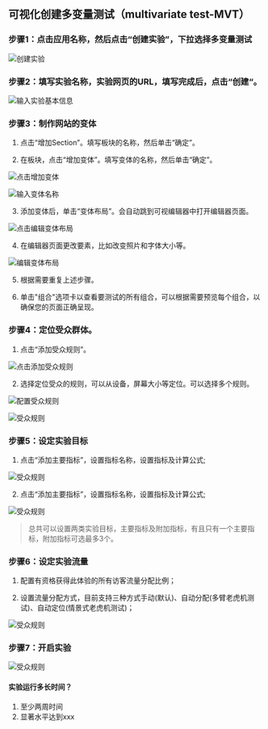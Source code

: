 ## 可视化创建多变量测试（multivariate test-MVT）

### 步骤1：点击应用名称，然后点击“创建实验”，下拉选择多变量测试

  ![创建实验](images/new_ab_testing.jpg)
  
### 步骤2：填写实验名称，实验网页的URL，填写完成后，点击“创建“。

  ![输入实验基本信息](images/enter_ab_testing_basic.jpg)
  
### 步骤3：制作网站的变体

   1. 点击“增加Section”。填写板块的名称，然后单击“确定”。

   2. 在板块，点击“增加变体”。填写变体的名称，然后单击“确定”。
    
   ![点击增加变体](images/click_add_variant.jpg)
    
   ![输入变体名称](images/input_variant_name.jpg)

   3. 添加变体后，单击“变体布局”。会自动跳到可视编辑器中打开编辑器页面。

   ![点击编辑变体布局](images/click_layout_variant_page.jpg)
   
   4. 在编辑器页面更改要素，比如改变照片和字体大小等。
   
   ![编辑变体布局](images/edit_variant_page_layout.jpg)
   
   5. 根据需要重复上述步骤。
  
   6. 单击"组合"选项卡以查看要测试的所有组合，可以根据需要预览每个组合，以确保您的页面正确呈现。
   
### 步骤4：定位受众群体。

   1. 点击“添加受众规则”。
     
   ![点击添加受众规则](images/click_add_audience_rule.jpg)
     
   2. 选择定位受众的规则，可以从设备，屏幕大小等定位。可以选择多个规则。
     
   ![配置受众规则](images/setup_audience_rule.jpg)

   ![受众规则](images/audience_rule_list.jpg)

### 步骤5：设定实验目标
    
   1. 点击“添加主要指标”，设置指标名称，设置指标及计算公式;

   ![受众规则](images/target_mainly.jpg)
    
   2. 点击“添加主要指标”，设置指标名称，设置指标及计算公式;

   ![受众规则](images/target_attached.jpg)
      
   >  总共可以设置两类实验目标，主要指标及附加指标，有且只有一个主要指标，附加指标可选最多3个。
   >  
### 步骤6：设定实验流量
    
   1. 配置有资格获得此体验的所有访客流量分配比例；
    
   2. 设置流量分配方式，目前支持三种方式手动(默认)、自动分配(多臂老虎机测试)、自动定位(情景式老虎机测试)；
    
   ![受众规则](images/traffic.jpg)
     
### 步骤7：开启实验

  ![受众规则](images/start_ab_testing.jpg)
  
  
#### 实验运行多长时间？
  1. 至少两周时间
  2. 显著水平达到xxx
    
